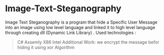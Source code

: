 # Image-Text-Steganography
Image Text Steganography is a program that hide a Specific User Message
into an image using low level language and linked it to high level
language through creating dll (Dynamic Link Library) .
Used technologies :
> C#
> Assemly X86 Intel
Additional Work:
we encrypt the message befor hiding it using xor Algorithm
